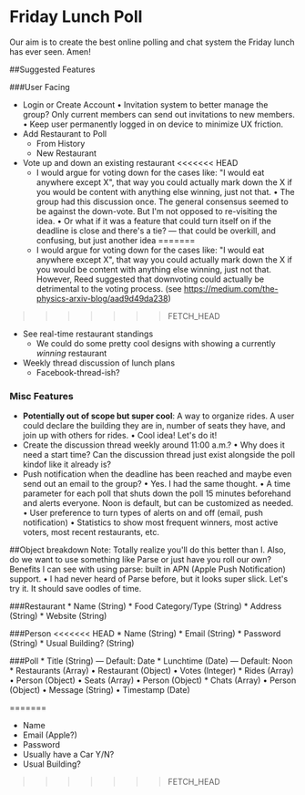 Friday Lunch Poll
=========

Our aim is to create the best online polling and chat system the Friday lunch has ever seen. Amen!

##Suggested Features

###User Facing
* Login or Create Account
	• Invitation system to better manage the group? Only current members can send out invitations to new members.
	• Keep user permanently logged in on device to minimize UX friction.
* Add Restaurant to Poll
	* From History
	* New Restaurant
* Vote up and down an existing restaurant
<<<<<<< HEAD
	* I would argue for voting down for the cases like: "I would eat anywhere except X", that way you could actually mark down the X if you would be content with anything else winning, just not that.
	• The group had this discussion once. The general consensus seemed to be against the down-vote. But I'm not opposed to re-visiting the idea.
		• Or what if it was a feature that could turn itself on if the deadline is close and there's a tie? — that could be overkill, and confusing, but just another idea
=======
	* I would argue for voting down for the cases like: "I would eat anywhere except X", that way you could actually mark down the X if you would be content with anything else winning, just not that. However, Reed suggested that downvoting could actually be detrimental to the voting process. (see https://medium.com/the-physics-arxiv-blog/aad9d49da238)
>>>>>>> FETCH_HEAD
* See real-time restaurant standings
	* We could do some pretty cool designs with showing a currently *winning* restaurant 
* Weekly thread discussion of lunch plans
	* Facebook-thread-ish?

### Misc Features
* **Potentially out of scope but super cool**: A way to organize rides. A user could declare the building they are in, number of seats they have, and join up with others for rides.
	• Cool idea! Let's do it!
* Create the discussion thread weekly around 11:00 a.m.?
	• Why does it need a start time? Can the discussion thread just exist alongside the poll kindof like it already is?
* Push notification when the deadline has been reached and maybe even send out an email to the group?
	• Yes. I had the same thought.
	• A time parameter for each poll that shuts down the poll 15 minutes beforehand and alerts everyone. Noon is default, but can be customized as needed.
	• User preference to turn types of alerts on and off (email, push notification)
• Statistics to show most frequent winners, most active voters, most recent restaurants, etc.


##Object breakdown
Note: Totally realize you'll do this better than I. Also, do we want to use something like Parse or just have you roll our own? Benefits I can see with using parse: built in APN (Apple Push Notification) support.
	• I had never heard of Parse before, but it looks super slick. Let's try it. It should save oodles of time.

###Restaurant
	* Name (String)
	* Food Category/Type (String)
	* Address (String)
	* Website (String)

###Person
<<<<<<< HEAD
	* Name (String)
	* Email (String)
	* Password (String)
	* Usual Building? (String)
	
###Poll
	* Title (String) — Default: Date
	* Lunchtime (Date) — Default: Noon
	* Restaurants (Array)
		• Restaurant (Object)
		• Votes (Integer)
	* Rides (Array)
		• Person (Object)
		• Seats (Array)
			• Person (Object)
	* Chats (Array)
		• Person (Object)
		• Message (String)
		• Timestamp (Date)
	
=======

* Name
* Email (Apple?)
* Password
* Usually have a Car Y/N?
* Usual Building?
>>>>>>> FETCH_HEAD
